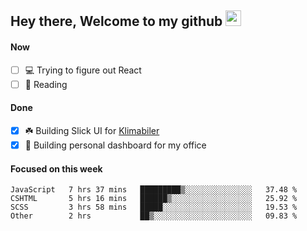 ## Hey there, Welcome to my github <img src="https://media.giphy.com/media/hvRJCLFzcasrR4ia7z/giphy.gif" width="25px">

#### Now
- [ ] 💻 Trying to figure out React
- [ ] 📕 Reading

#### Done
- [x] ☘️ Building Slick UI for [Klimabiler](https://klimabiler.dk)
- [x] 🚀 Building personal dashboard for my office
 
 #### Focused on this week
<!--START_SECTION:waka-->

```text
JavaScript   7 hrs 37 mins   █████████▒░░░░░░░░░░░░░░░   37.48 %
CSHTML       5 hrs 16 mins   ██████▒░░░░░░░░░░░░░░░░░░   25.92 %
SCSS         3 hrs 58 mins   █████░░░░░░░░░░░░░░░░░░░░   19.53 %
Other        2 hrs           ██▒░░░░░░░░░░░░░░░░░░░░░░   09.83 %
```

<!--END_SECTION:waka-->

